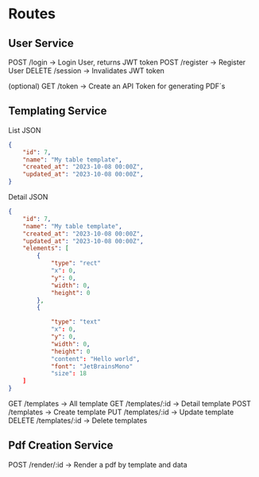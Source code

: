 # Routes

## User Service

POST /login -> Login User, returns JWT token
POST /register -> Register User
DELETE /session -> Invalidates JWT token

(optional) GET /token -> Create an API Token for generating PDF´s

## Templating Service

List JSON
```json
{
    "id": 7,
    "name": "My table template",
    "created_at": "2023-10-08 00:00Z",
    "updated_at": "2023-10-08 00:00Z",
}
```

Detail JSON
```json
{
    "id": 7,
    "name": "My table template",
    "created_at": "2023-10-08 00:00Z",
    "updated_at": "2023-10-08 00:00Z",
    "elements": [
        { 
            "type": "rect"
            "x": 0, 
            "y": 0, 
            "width": 0, 
            "height": 0
        },
        {

            "type": "text"
            "x": 0, 
            "y": 0, 
            "width": 0, 
            "height": 0
            "content": "Hello world",
            "font": "JetBrainsMono"
            "size": 18
    ]
}
```

GET /templates -> All template
GET /templates/:id -> Detail template
POST /templates -> Create template
PUT /templates/:id -> Update template
DELETE /templates/:id -> Delete templates

## Pdf Creation Service

POST /render/:id -> Render a pdf by template and data
